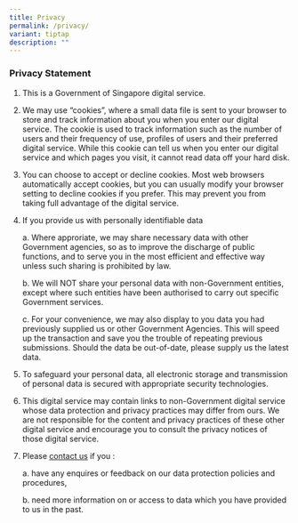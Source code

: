 ```yaml
---
title: Privacy
permalink: /privacy/
variant: tiptap
description: ""
---
```

<h3>Privacy Statement</h3>
<ol>
<li>
<p>This is a Government of Singapore digital service.</p>
</li>
<li>
<p>We may use “cookies”, where a small data file is sent to your browser
to store and track information about you when you enter our digital service.
The cookie is used to track information such as the number of users and
their frequency of use, profiles of users and their preferred digital service.
While this cookie can tell us when you enter our digital service and which
pages you visit, it cannot read data off your hard disk.</p>
</li>
<li>
<p>You can choose to accept or decline cookies. Most web browsers automatically
accept cookies, but you can usually modify your browser setting to decline
cookies if you prefer. This may prevent you from taking full advantage
of the digital service.</p>
</li>
<li>
<p>If you provide us with personally identifiable data</p>
<p>a. Where approriate, we may share necessary data with other Government
agencies, so as to improve the discharge of public functions, and to serve
you in the most efficient and effective way unless such sharing is prohibited
by law.</p>
<p>b. We will NOT share your personal data with non-Government entities,
except where such entities have been authorised to carry out specific Government
services.</p>
<p>c. For your convenience, we may also display to you data you had previously
supplied us or other Government Agencies. This will speed up the transaction
and save you the trouble of repeating previous submissions. Should the
data be out-of-date, please supply us the latest data.</p>
</li>
<li>
<p>To safeguard your personal data, all electronic storage and transmission
of personal data is secured with appropriate security technologies.</p>
</li>
<li>
<p>This digital service may contain links to non-Government digital service
whose data protection and privacy practices may differ from ours. We are
not responsible for the content and privacy practices of these other digital
service and encourage you to consult the privacy notices of those digital
service.</p>
</li>
<li>
<p>Please&nbsp;<a href="https://www.gov.sg/" rel="noopener noreferrer nofollow" target="_blank"><u>contact us</u></a>&nbsp;if
you :</p>
<p>a. have any enquires or feedback on our data protection policies and procedures,</p>
<p>b. need more information on or access to data which you have provided
to us in the past.</p>
</li>
</ol>
<p></p>